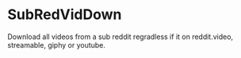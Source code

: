 # SubRedVidDown
Download all videos from a sub reddit regradless if it on reddit.video, streamable, giphy or youtube.

